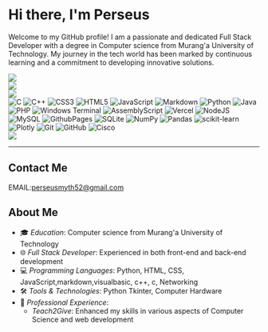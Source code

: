 # Hi there, I'm Perseus

Welcome to my GitHub profile! I am a passionate and dedicated Full Stack Developer with a degree in Computer science from Murang'a University of Technology. My journey in the tech world has been marked by continuous learning and a commitment to developing innovative solutions.




![](https://github-readme-stats.vercel.app/api?username=viniek&theme=dark&hide_border=false&include_all_commits=false&count_private=false)<br/>
![](https://github-readme-streak-stats.herokuapp.com/?user=viniek&theme=dark&hide_border=false)<br/>
![](https://github-readme-stats.vercel.app/api/top-langs/?username=viniek&theme=dark&hide_border=false&include_all_commits=false&count_private=false&layout=compact)  
![C](https://img.shields.io/badge/c-%2300599C.svg?style=for-the-badge&logo=c&logoColor=white) ![C++](https://img.shields.io/badge/c++-%2300599C.svg?style=for-the-badge&logo=c%2B%2B&logoColor=white) ![CSS3](https://img.shields.io/badge/css3-%231572B6.svg?style=for-the-badge&logo=css3&logoColor=white) ![HTML5](https://img.shields.io/badge/html5-%23E34F26.svg?style=for-the-badge&logo=html5&logoColor=white) ![JavaScript](https://img.shields.io/badge/javascript-%23323330.svg?style=for-the-badge&logo=javascript&logoColor=%23F7DF1E) ![Markdown](https://img.shields.io/badge/markdown-%23000000.svg?style=for-the-badge&logo=markdown&logoColor=white) ![Python](https://img.shields.io/badge/python-3670A0?style=for-the-badge&logo=python&logoColor=ffdd54) ![Java](https://img.shields.io/badge/java-%23ED8B00.svg?style=for-the-badge&logo=openjdk&logoColor=white) ![PHP](https://img.shields.io/badge/php-%23777BB4.svg?style=for-the-badge&logo=php&logoColor=white) ![Windows Terminal](https://img.shields.io/badge/Windows%20Terminal-%234D4D4D.svg?style=for-the-badge&logo=windows-terminal&logoColor=white) ![AssemblyScript](https://img.shields.io/badge/assembly%20script-%23000000.svg?style=for-the-badge&logo=assemblyscript&logoColor=white) ![Vercel](https://img.shields.io/badge/vercel-%23000000.svg?style=for-the-badge&logo=vercel&logoColor=white) ![NodeJS](https://img.shields.io/badge/node.js-6DA55F?style=for-the-badge&logo=node.js&logoColor=white) ![MySQL](https://img.shields.io/badge/mysql-4479A1.svg?style=for-the-badge&logo=mysql&logoColor=white) ![GithubPages](https://img.shields.io/badge/github%20pages-121013?style=for-the-badge&logo=github&logoColor=white) ![SQLite](https://img.shields.io/badge/sqlite-%2307405e.svg?style=for-the-badge&logo=sqlite&logoColor=white) ![NumPy](https://img.shields.io/badge/numpy-%23013243.svg?style=for-the-badge&logo=numpy&logoColor=white) ![Pandas](https://img.shields.io/badge/pandas-%23150458.svg?style=for-the-badge&logo=pandas&logoColor=white) ![scikit-learn](https://img.shields.io/badge/scikit--learn-%23F7931E.svg?style=for-the-badge&logo=scikit-learn&logoColor=white) ![Plotly](https://img.shields.io/badge/Plotly-%233F4F75.svg?style=for-the-badge&logo=plotly&logoColor=white) ![Git](https://img.shields.io/badge/git-%23F05033.svg?style=for-the-badge&logo=git&logoColor=white) ![GitHub](https://img.shields.io/badge/github-%23121011.svg?style=for-the-badge&logo=github&logoColor=white) ![Cisco](https://img.shields.io/badge/cisco-%23049fd9.svg?style=for-the-badge&logo=cisco&logoColor=black)  
<a href="https://visitcount.itsvg.in">
  <img src="https://visitcount.itsvg.in/api?id=Viniek&label=Profile%20Views&color=11&pretty=false" />
</a>

---

## Contact Me

EMAIL:perseusmyth52@gmail.com

## About Me

- 🎓 *Education*: Computer science from Murang'a University of Technology
- 🌐 *Full Stack Developer*: Experienced in both front-end and back-end development
- 💻 *Programming Languages*: Python, HTML, CSS, JavaScript,markdown,visualbasic, c++, c, Networking
- 🛠️ *Tools & Technologies*: Python Tkinter, Computer Hardware
- 🏢 *Professional Experience*:
  - *Teach2Give*: Enhanced my skills in various aspects of Computer Science and web development
